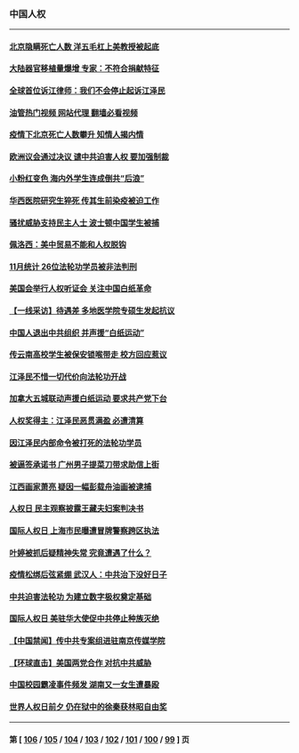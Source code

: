 ### 中国人权
---
#### [北京隐瞒死亡人数 洋五毛杠上美教授被起底](../../pages/ncid278/n13886904.md?12182045) 
#### [大陆器官移植量爆增 专家：不符合捐献特征](../../pages/ncid278/n13886405.md?12182045) 
#### [全球首位诉江律师：我们不会停止起诉江泽民](../../pages/ncid278/n13886803.md?12182045) 
#### [油管热门视频 网站代理 翻墙必看视频](http://138.2.39.72:81/youtube.html?epic-marker?12182045)
#### [疫情下北京死亡人数攀升 知情人揭内情](../../pages/ncid278/n13886705.md?12182045) 
#### [欧洲议会通过决议 谴中共迫害人权 要加强制裁](../../pages/ncid278/n13885670.md?12182045) 
#### [小粉红变色 海内外学生连成倒共“后浪”](../../pages/ncid278/n13885674.md?12182045) 
#### [华西医院研究生猝死 传其生前染疫被迫工作](../../pages/ncid278/n13885113.md?12182045) 
#### [骚扰威胁支持民主人士 波士顿中国学生被捕](../../pages/ncid278/n13884868.md?12182045) 
#### [佩洛西：美中贸易不能和人权脱钩](../../pages/ncid278/n13884884.md?12182045) 
#### [11月统计 26位法轮功学员被非法判刑](../../pages/ncid278/n13884724.md?12182045) 
#### [美国会举行人权听证会 关注中国白纸革命](../../pages/ncid278/n13884258.md?12182045) 
#### [【一线采访】待遇差 多地医学院专硕生发起抗议](../../pages/ncid278/n13883914.md?12182045) 
#### [中国人退出中共组织 并声援“白纸运动”](../../pages/ncid278/n13882714.md?12182045) 
#### [传云南高校学生被保安锁喉带走 校方回应惹议](../../pages/ncid278/n13883844.md?12182045) 
#### [江泽民不惜一切代价向法轮功开战](../../pages/ncid278/n13883332.md?12182045) 
#### [加拿大五城联动声援白纸运动 要求共产党下台](../../pages/ncid278/n13883075.md?12182045) 
#### [人权奖得主：江泽民恶贯满盈 必遭清算](../../pages/ncid278/n13882937.md?12182045) 
#### [因江泽民内部命令被打死的法轮功学员](../../pages/ncid278/n13877409.md?12182045) 
#### [被逼签承诺书 广州男子提菜刀带求助信上街](../../pages/ncid278/n13882547.md?12182045) 
#### [江西画家萧亮 疑因一幅彭载舟油画被逮捕](../../pages/ncid278/n13882723.md?12182045) 
#### [人权日 民主观察披露王藏夫妇案判决书](../../pages/ncid278/n13882517.md?12182045) 
#### [国际人权日 上海市民曝遭冒牌警察跨区执法](../../pages/ncid278/n13882447.md?12182045) 
#### [叶婷被抓后疑精神失常 究竟遭遇了什么？](../../pages/ncid278/n13882350.md?12182045) 
#### [疫情松绑后弦紧绷 武汉人：中共治下没好日子](../../pages/ncid278/n13882348.md?12182045) 
#### [中共迫害法轮功 为建立数字极权奠定基础](../../pages/ncid278/n13882266.md?12182045) 
#### [国际人权日 美驻华大使促中共停止种族灭绝](../../pages/ncid278/n13882332.md?12182045) 
#### [【中国禁闻】传中共专案组进驻南京传媒学院](../../pages/ncid278/n13882283.md?12182045) 
#### [【环球直击】美国两党合作 对抗中共威胁](../../pages/ncid278/n13882284.md?12182045) 
#### [中国校园霸凌事件频发 湖南又一女生遭暴殴](../../pages/ncid278/n13882168.md?12182045) 
#### [世界人权日前夕 仍在狱中的徐秦获林昭自由奖](../../pages/ncid278/n13881950.md?12182045) 

---
#### 第 [ [106](./106.md?12182045) / [105](./105.md?12182045) / [104](./104.md?12182045) / [103](./103.md?12182045) / [102](./102.md?12182045) / [101](./101.md?12182045) / [100](./100.md?12182045) / [99](./99.md?12182045) ] 页
